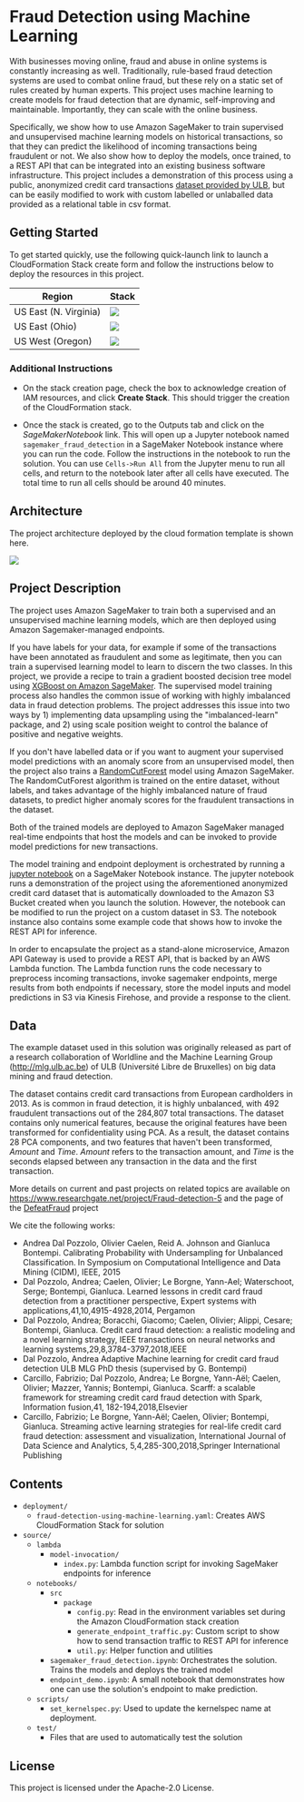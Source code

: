 # Fraud Detection using Machine Learning

With businesses moving online, fraud and abuse in online systems is constantly increasing as well. Traditionally, rule-based fraud detection systems are used to combat online fraud, but these rely on a static set of rules created by human experts. This project uses machine learning to create models for fraud detection that are dynamic, self-improving and maintainable. Importantly, they can scale with the online business.

Specifically, we show how to use Amazon SageMaker to train supervised and unsupervised machine learning models on historical transactions, so that they can predict the likelihood of incoming transactions being fraudulent or not. We also show how to deploy the models, once trained, to a REST API that can be integrated into an existing business software infrastructure. This project includes a demonstration of this process using a public, anonymized credit card transactions [dataset provided by ULB](https://www.kaggle.com/mlg-ulb/creditcardfraud), but can be easily modified to work with custom labelled or unlaballed data provided as a relational table in csv format.

## Getting Started

To get started quickly, use the following quick-launch link to launch a CloudFormation Stack create form and follow the instructions below to deploy the resources in this project.

| Region | Stack |
| ---- | ---- |
|US East (N. Virginia) | [<img src="https://s3.amazonaws.com/cloudformation-examples/cloudformation-launch-stack.png">](https://us-east-1.console.aws.amazon.com/cloudformation/home?region=us-east-1#/stacks/create/review?templateURL=https://sagemaker-solutions-prod-us-east-1.s3.us-east-1.amazonaws.com/Fraud-detection-using-machine-learning/3.0.2-github/deployment/fraud-detection-using-machine-learning.yaml&stackName=sagemaker-soln-fdml-fraud) |
|US East (Ohio) | [<img src="https://s3.amazonaws.com/cloudformation-examples/cloudformation-launch-stack.png">](https://us-east-2.console.aws.amazon.com/cloudformation/home?region=us-east-2#/stacks/create/review?templateURL=https://sagemaker-solutions-prod-us-east-2.s3.us-east-2.amazonaws.com/Fraud-detection-using-machine-learning/3.0.2-github/deployment/fraud-detection-using-machine-learning.yaml&stackName=sagemaker-soln-fdml-fraud) |
|US West (Oregon) | [<img src="https://s3.amazonaws.com/cloudformation-examples/cloudformation-launch-stack.png">](https://us-west-2.console.aws.amazon.com/cloudformation/home?region=us-west-2#/stacks/create/review?templateURL=https://sagemaker-solutions-prod-us-west-2.s3.us-west-2.amazonaws.com/Fraud-detection-using-machine-learning/3.0.2-github/deployment/fraud-detection-using-machine-learning.yaml&stackName=sagemaker-soln-fdml-fraud) |


### Additional Instructions

* On the stack creation page, check the box to acknowledge creation of IAM resources, and click **Create Stack**. This should trigger the creation of the CloudFormation stack.

* Once the stack is created, go to the Outputs tab and click on the *SageMakerNotebook* link. This will open up a Jupyter notebook named `sagemaker_fraud_detection` in a SageMaker Notebook instance where you can run the code. Follow the instructions in the notebook to run the solution. You can use `Cells->Run All` from the Jupyter menu to run all cells, and return to the notebook later after all cells have executed. The total time to run all cells should be around 40 minutes.

## Architecture

The project architecture deployed by the cloud formation template is shown here.

![](deployment/architecture.png)

## Project Description
The project uses Amazon SageMaker to train both a supervised and an unsupervised machine learning models, which are then deployed using Amazon Sagemaker-managed endpoints.

If you have labels for your data, for example if some of the transactions have been annotated as fraudulent and some as legitimate, then you can train a supervised learning model to learn to discern the two classes. In this project, we provide a recipe to train a gradient boosted decision tree model using [XGBoost on Amazon SageMaker](https://docs.aws.amazon.com/sagemaker/latest/dg/xgboost.html). The supervised model training process also handles the common issue of working with highly imbalanced data in fraud detection problems. The project addresses this issue into two ways by 1) implementing data upsampling using the "imbalanced-learn" package, and 2) using scale position weight to control the balance of positive and negative weights.

If you don't have labelled data or if you want to augment your supervised model predictions with an anomaly score from an unsupervised model, then the project also trains a [RandomCutForest](https://docs.aws.amazon.com/sagemaker/latest/dg/randomcutforest.html) model using Amazon SageMaker. The RandomCutForest algorithm is trained on the entire dataset, without labels, and takes advantage of the highly imbalanced nature of fraud datasets, to predict higher anomaly scores for the fraudulent transactions in the dataset.

Both of the trained models are deployed to Amazon SageMaker managed real-time endpoints that host the models and can be invoked to provide model predictions for new transactions.

The model training and endpoint deployment is orchestrated by running a [jupyter notebook](source/notebooks/sagemaker_fraud_detection.ipynb) on a SageMaker Notebook instance. The jupyter notebook runs a demonstration of the project using the aforementioned anonymized credit card dataset that is automatically downloaded to the Amazon S3 Bucket created when you launch the solution. However, the notebook can be modified to run the project on a custom dataset in S3. The notebook instance also contains some example code that shows how to invoke the REST API for inference.

In order to encapsulate the project as a stand-alone microservice, Amazon API Gateway is used to provide a REST API, that is backed by an AWS Lambda function. The Lambda function runs the code necessary to preprocess incoming transactions, invoke sagemaker endpoints, merge results from both endpoints if necessary, store the model inputs and model predictions in S3 via Kinesis Firehose, and provide a response to the client.

## Data


The example dataset used in this solution was originally released as part of a research collaboration of Worldline and
the Machine Learning Group (http://mlg.ulb.ac.be) of ULB (Université Libre de Bruxelles) on big data mining and fraud
detection.

The dataset contains credit card transactions from European cardholders in 2013. As is common in fraud detection,
it is highly unbalanced, with 492 fraudulent transactions out of the 284,807 total transactions. The dataset contains
only numerical features, because the original features have been transformed for confidentiality using PCA. As a result,
the dataset contains 28 PCA components, and two features that haven't been transformed, _Amount_ and _Time_.
_Amount_ refers to the transaction amount, and _Time_ is the seconds elapsed between any transaction in the data
and the first transaction.

More details on current and past projects on related topics are available on
https://www.researchgate.net/project/Fraud-detection-5 and the page of the
[DefeatFraud](https://mlg.ulb.ac.be/wordpress/portfolio_page/defeatfraud-assessment-and-validation-of-deep-feature-engineering-and-learning-solutions-for-fraud-detection/) project

We cite the following works:
* Andrea Dal Pozzolo, Olivier Caelen, Reid A. Johnson and Gianluca Bontempi. Calibrating Probability with Undersampling for Unbalanced Classification. In Symposium on Computational Intelligence and Data Mining (CIDM), IEEE, 2015
* Dal Pozzolo, Andrea; Caelen, Olivier; Le Borgne, Yann-Ael; Waterschoot, Serge; Bontempi, Gianluca. Learned lessons in credit card fraud detection from a practitioner perspective, Expert systems with applications,41,10,4915-4928,2014, Pergamon
* Dal Pozzolo, Andrea; Boracchi, Giacomo; Caelen, Olivier; Alippi, Cesare; Bontempi, Gianluca. Credit card fraud detection: a realistic modeling and a novel learning strategy, IEEE transactions on neural networks and learning systems,29,8,3784-3797,2018,IEEE
* Dal Pozzolo, Andrea Adaptive Machine learning for credit card fraud detection ULB MLG PhD thesis (supervised by G. Bontempi)
* Carcillo, Fabrizio; Dal Pozzolo, Andrea; Le Borgne, Yann-Aël; Caelen, Olivier; Mazzer, Yannis; Bontempi, Gianluca. Scarff: a scalable framework for streaming credit card fraud detection with Spark, Information fusion,41, 182-194,2018,Elsevier
* Carcillo, Fabrizio; Le Borgne, Yann-Aël; Caelen, Olivier; Bontempi, Gianluca. Streaming active learning strategies for real-life credit card fraud detection: assessment and visualization, International Journal of Data Science and Analytics, 5,4,285-300,2018,Springer International Publishing


## Contents

* `deployment/`
  * `fraud-detection-using-machine-learning.yaml`: Creates AWS CloudFormation Stack for solution
* `source/`
  * `lambda`
    * `model-invocation/`
      * `index.py`: Lambda function script for invoking SageMaker endpoints for inference
  * `notebooks/`
    * `src`
      * `package`
        * `config.py`: Read in the environment variables set during the Amazon CloudFormation stack creation
        * `generate_endpoint_traffic.py`: Custom script to show how to send transaction traffic to REST API for inference
        * `util.py`: Helper function and utilities
    * `sagemaker_fraud_detection.ipynb`: Orchestrates the solution. Trains the models and deploys the trained model
    * `endpoint_demo.ipynb`: A small notebook that demonstrates how one can use the solution's endpoint to make prediction.
  * `scripts/`
    * `set_kernelspec.py`: Used to update the kernelspec name at deployment.
  * `test/`
    * Files that are used to automatically test the solution


## License

This project is licensed under the Apache-2.0 License.


